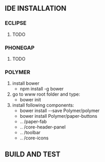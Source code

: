 ## IDE INSTALLATION

### ECLIPSE
1. TODO

### PHONEGAP
1. TODO

### POLYMER
1. install bower
	- npm install -g bower
2. go to www root folder and type:
	- bower init
3. install following components:
	- bower install --save Polymer/polymer
	- bower install Polymer/paper-buttons
	- .. /paper-fab
	- .. /core-header-panel
	- .. /toolbar
	- .. /core-icons

## BUILD AND TEST
